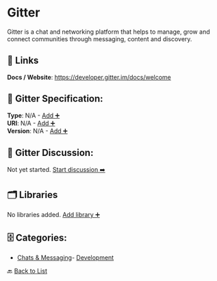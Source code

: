 # Gitter

Gitter is a chat and networking platform that helps to manage, grow and connect communities through messaging, content and discovery.

##  🔗 Links
**Docs / Website**: https://developer.gitter.im/docs/welcome

## 🧬 Gitter Specification:
**Type**: N/A - [Add ➕](https://github.com/apis-list/apis-list/edit/main/apis.yaml#L8076)  
**URI**: N/A - [Add ➕](https://github.com/apis-list/apis-list/edit/main/apis.yaml#L8076)  
**Version**: N/A - [Add ➕](https://github.com/apis-list/apis-list/edit/main/apis.yaml#L8076)

## 💬 Gitter Discussion:
Not yet started. [Start discussion ➡️](https://github.com/apis-list/apis-list/discussions/new)

## 🗂️ Libraries

No libraries added. [Add library ➕](https://github.com/apis-list/apis-list/edit/main/apis.yaml#L8076)    


## 🗄️ Categories:
- [Chats & Messaging](https://github.com/apis-list/apis-list#chats--messaging-)- [Development](https://github.com/apis-list/apis-list#development-)

🔙  [Back to List](https://github.com/apis-list/apis-list)
